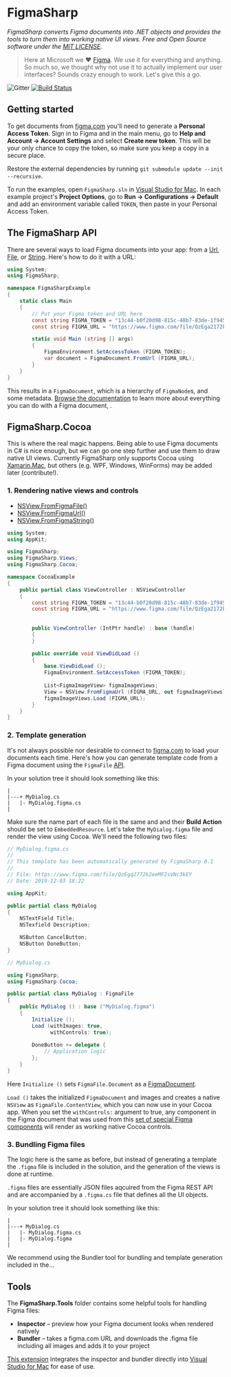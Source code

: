 # FigmaSharp

*FigmaSharp converts Figma documents into .NET objects and provides the tools to turn them into working native UI views. Free and Open Source software under the [MIT LICENSE]().*

> Here at Microsoft we ❤️ [Figma](https://www.figma.com/). We use it for everything and anything. So much so, we thought why not use it to actually implement our user interfaces? Sounds crazy enough to work. Let's give this a go.


![Gitter](https://badges.gitter.im/Join%20Chat.svg) [![Build Status](https://netonjm.visualstudio.com/FigmaSharp/_apis/build/status/FigmaSharp?branchName=master)](https://netonjm.visualstudio.com/FigmaSharp/_build/latest?definitionId=3&branchName=master)

## Getting started

To get documents from [figma.com](https://www.figma.com/) you'll need to generate a **Personal Access Token**.
Sign in to Figma and in the main menu, go to **Help and Account  →  Account Settings** and select **Create new token**.
This will be your only chance to copy the token, so make sure you keep a copy in a secure place.

Restore the external dependencies by running `git submodule update --init --recursive`.

To run the examples, open `FigmaSharp.sln` in [Visual Studio for Mac](https://visualstudio.microsoft.com/vs/mac/).
In each example project's **Project Options**, go to **Run → Configurations → Default** and add an environment variable called `TOKEN`, then paste in your Personal Access Token.


## The FigmaSharp API

There are several ways to load Figma documents into your app: from a [Url](), [File](), or [String]().
Here's how to do it with a URL:

```csharp
using System;
using FigmaSharp;

namespace FigmaSharpExample
{
    static class Main
    {
        // Put your Figma token and URL here
        const string FIGMA_TOKEN = "13c44-b0f20d98-815c-48b7-83de-1f94504b98bd";
        const string FIGMA_URL = "https://www.figma.com/file/QzEga2172k21eMF2s4Nc5keY";

        static void Main (string [] args)
        {
            FigmaEnvironment.SetAccessToken (FIGMA_TOKEN);
            var document = FigmaDocument.FromUrl (FIGMA_URL);
        }
    }
}
```

This results in a `FigmaDocument`, which is a hierarchy of `FigmaNode`s, and some metadata.
[Browse the documentation]() to learn more about everything you can do with a Figma document, .

## FigmaSharp.Cocoa

This is where the real magic happens. Being able to use Figma documents in C# is nice enough, but we can go one step further and use them to draw native UI views. Currently FigmaSharp only supports Cocoa using [Xamarin.Mac](), but others (e.g. WPF, Windows, WinForms) may be added later (contribute!).


### 1. Rendering native views and controls

* [NSView.FromFigmaFile()](FigmaSharp/blob/master/FigmaSharp.Cocoa/FigmaViewExtensions.cs#L44)
* [NSView.FromFigmaUrl()](FigmaSharp/blob/master/FigmaSharp.Cocoa/FigmaViewExtensions.cs#L55)
* [NSView.FromFigmaString()](FigmaSharp/blob/master/FigmaSharp.Cocoa/FigmaViewExtensions.cs#L80)


```csharp
using System;
using AppKit;

using FigmaSharp;
using FigmaSharp.Views;
using FigmaSharp.Cocoa;

namespace CocoaExample
{
    public partial class ViewController : NSViewController
    {
        const string FIGMA_TOKEN = "13c44-b0f20d98-815c-48b7-83de-1f94504b98bd";
        const string FIGMA_URL = "https://www.figma.com/file/QzEga2172k21eMF2s4Nc5keY";
    
    
        public ViewController (IntPtr handle) : base (handle)
        {
        }

        public override void ViewDidLoad ()
        {
            base.ViewDidLoad ();
            FigmaEnvironment.SetAccessToken (FIGMA_TOKEN);
            
            List<FigmaImageView> figmaImageViews;
            View = NSView.FromFigmaUrl (FIGMA_URL, out figmaImageViews);
            figmaImageViews.Load (FIGMA_URL);
        }
    }
}
```


### 2. Template generation

It's not always possible nor desirable to connect to [figma.com]() to load your documents each time. Here's how you can generate template code from a Figma document using the `FigmaFile` [API]().


In your solution tree it should look something like this:

```
|
|---+ MyDialog.cs
|   |- MyDialog.figma.cs
|
```

Make sure the name part of each file is the same and and their **Build Action** should be set to `EmbeddedResource`.
Let's take the `MyDialog.figma` file and render the view using Cocoa. We'll need the following two files:


```csharp
// MyDialog.figma.cs
//
// This template has been automatically generated by FigmaSharp 0.1
//
// File: https://www.figma.com/file/QzEgq2772k2eeMF2sVNc3kEY
// Date: 2019-12-03 18:22

using AppKit;

public partial class MyDialog
{
    NSTextField Title;
    NSTexfield Description;

    NSButton CancelButton;
    NSButton DoneButton;
}
```

```csharp
// MyDialog.cs

using FigmaSharp;
using FigmaSharp.Cocoa;

public partial class MyDialog : FigmaFile
{
    public MyDialog () : base ("MyDialog.figma")
    {
        Initialize ();
        Load (withImages: true,
              withControls: true);
              
        DoneButton += delegate {
            // Application logic
        };
    }
}
```

Here `Initialize ()`  sets  `FigmaFile.Document` as a [FigmaDocument]().

`Load ()` takes the initialized `FigmaDocument` and images and creates a native `NSView` as `FigmaFile.ContentView`, which you can now use in your Cocoa app. When you set the `withControls:` argument to true, any component in the Figma document that was used from this [set of special Figma components](https://www.figma.com/file/QzEgq2772k2eeMF2sVNc3kEY/macOS-Components?node-id=7%3A1788) will render as working native Cocoa controls.


### 3. Bundling Figma files

The logic here is the same as before, but instead of generating a template the `.figma` file is included in the solution, and the generation of the views is done at runtime.

`.figma` files are essentially JSON files aqcuired from the Figma REST API and are accompanied by a `.figma.cs` file that defines all the UI objects.

In your solution tree it should look something like this:

```
|
|---+ MyDialog.cs
|   |- MyDialog.figma.cs
|   |- MyDialog.figma
|
```

We recommend using the Bundler tool for bundling and template generation included in the…


## Tools

The **FigmaSharp.Tools** folder contains some helpful tools for handling Figma files:

- **Inspector** – preview how your Figma document looks when rendered natively
- **Bundler** – takes a figma.com URL and downloads the .figma file including all images and adds it to your project

 [This extension](https://www.nuget.org/packages/FigmaSharp/) integrates the inspector and bundler directly into [Visual Studio for Mac](https://visualstudio.microsoft.com/vs/mac/) for ease of use.
 
